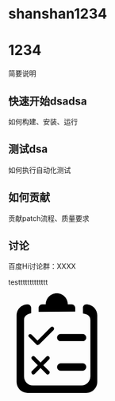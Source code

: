 # shanshan1234
# 1234
简要说明

## 快速开始dsadsa
如何构建、安装、运行

## 测试dsa
如何执行自动化测试

## 如何贡献
贡献patch流程、质量要求

## 讨论
百度Hi讨论群：XXXX

testtttttttttttt
<?xml version="1.0" standalone="no"?><!DOCTYPE svg PUBLIC "-//W3C//DTD SVG 1.1//EN" "http://www.w3.org/Graphics/SVG/1.1/DTD/svg11.dtd"><svg t="1605789594352" class="icon" viewBox="0 0 1024 1024" version="1.1" xmlns="http://www.w3.org/2000/svg" p-id="2835" xmlns:xlink="http://www.w3.org/1999/xlink" width="200" height="200"><defs><style type="text/css"></style></defs><path d="M199.111 1024c-62.578 0-113.778-51.2-113.778-113.778V227.556c0-62.578 51.2-113.778 113.778-113.778 19.911 0 36.978 17.066 36.978 36.978V204.8c-42.667 11.378-73.956 25.6-73.956 71.111v577.422c0 51.2 39.823 93.867 93.867 93.867h497.778c51.2 0 93.866-42.667 93.866-93.867V275.911c0-45.511-31.288-59.733-76.8-68.267V153.6c-2.844-22.756 14.223-39.822 34.134-39.822 62.578 0 113.778 51.2 113.778 113.778v682.666c0 62.578-51.2 113.778-113.778 113.778H199.11z m341.333-304.356H768c19.911 0 36.978 17.067 36.978 36.978S787.91 796.444 768 796.444H540.444c-19.91 0-36.977-17.066-36.977-36.977s17.066-39.823 36.977-39.823z m0-301.51H768c19.911 0 36.978 17.066 36.978 36.977S787.91 492.09 768 492.09H540.444c-19.91 0-36.977-17.067-36.977-36.978s17.066-36.978 36.977-36.978zM312.89 190.577v-39.822c0-19.912 17.067-36.978 36.978-36.978h36.977C386.844 51.2 438.044 0 500.622 0S614.4 51.2 614.4 113.778h39.822c19.911 0 36.978 17.066 36.978 36.978v36.977l-378.311 2.845z m-99.556 233.244c5.69-5.689 17.067-5.689 25.6 0l62.578 62.578 136.533-136.533c8.534-8.534 22.756-8.534 28.445 0 8.533 8.533 8.533 19.91 0 28.444L318.578 526.222c-5.69 2.845-11.378 5.69-17.067 5.69s-8.533-2.845-11.378-5.69l-73.955-73.955c-11.378-11.378-11.378-22.756-2.845-28.445z m207.645 403.911c-8.534 8.534-22.756 8.534-28.445 0L332.8 768l-59.733 59.733c-8.534 8.534-22.756 8.534-28.445 0-8.533-8.533-8.533-22.755 0-28.444l59.734-59.733-59.734-59.734c-8.533-8.533-8.533-22.755 0-28.444 8.534-8.534 19.911-8.534 28.445 0L332.8 711.11l59.733-59.733c8.534-8.534 22.756-8.534 28.445 0 8.533 8.533 8.533 19.91 0 28.444l-59.734 59.734 59.734 59.733c8.533 5.689 8.533 19.911 0 28.444z" p-id="2836"></path></svg>
